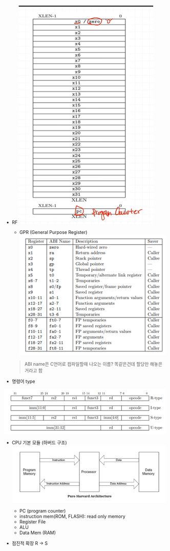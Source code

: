 - RF
![RF]({647C569D-CF35-443D-AEAE-46349CC4D4F4}.png)
    - GPR (General Purpose Register)
    ![alt text]({2BE41FF5-2CEA-4966-A2AC-11BE934DA8D8}.png)

    > ABI name은 C언어로 컴파일할때 나오는 이름?
    > 똑같은건데 할당만 해놓은거라고 함

- 명령어 type

![alt text]({7F670988-08F3-4C11-B74D-95147E9E8F57}.png)

- CPU 기본 모듈 (하버드 구조)
    ![alt text](image.png)
    - PC (program counter)
    - instruction mem(ROM, FLASH): read only memory
    - Register File
    - ALU
    - Data Mem (RAM)

- 점진적 확장
    R -> S 
